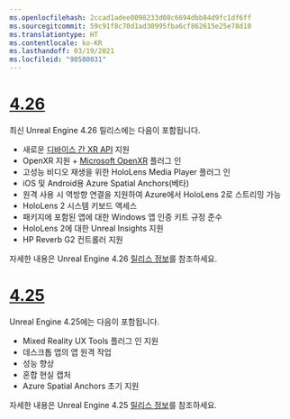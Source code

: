 ```yaml
---
ms.openlocfilehash: 2ccad1adee0098233d08c6694dbb84d9fc1df6ff
ms.sourcegitcommit: 59c91f8c70d1ad30995fba6cf862615e25e78d10
ms.translationtype: HT
ms.contentlocale: ko-KR
ms.lasthandoff: 03/19/2021
ms.locfileid: "98580031"
---
```

# <a name="426"></a>[4.26](#tab/ue426)

최신 Unreal Engine 4.26 릴리스에는 다음이 포함됩니다.
* 새로운 [디바이스 간 XR API](../unreal-porting.md) 지원
* OpenXR 지원 + [Microsoft OpenXR](https://github.com/microsoft/Microsoft-OpenXR-Unreal) 플러그 인 
* 고성능 비디오 재생을 위한 HoloLens Media Player 플러그 인
* iOS 및 Android용 Azure Spatial Anchors(베타)
* 원격 사용 시 역방향 연결을 지원하여 Azure에서 HoloLens 2로 스트리밍 가능
* HoloLens 2 시스템 키보드 액세스
* 패키지에 포함된 앱에 대한 Windows 앱 인증 키트 규정 준수
* HoloLens 2에 대한 Unreal Insights 지원
* HP Reverb G2 컨트롤러 지원

자세한 내용은 Unreal Engine 4.26 <a href="https://docs.unrealengine.com/Support/Builds/ReleaseNotes/4_26/index.html" target="_blank" title="Unreal Engine 4.26 릴리스 정보">릴리스 정보</a>를 참조하세요. 


# <a name="425"></a>[4.25](#tab/ue425)

Unreal Engine 4.25에는 다음이 포함됩니다.
* Mixed Reality UX Tools 플러그 인 지원
* 데스크톱 앱의 앱 원격 작업
* 성능 향상
* 혼합 현실 캡처
* Azure Spatial Anchors 초기 지원

자세한 내용은 Unreal Engine 4.25 <a href="https://docs.unrealengine.com/Support/Builds/ReleaseNotes/4_25/index.html" target="_blank" title="Unreal Engine 4.25 릴리스 정보">릴리스 정보</a>를 참조하세요.